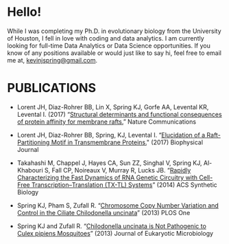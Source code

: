 # Hello!

While I was completing my Ph.D. in evolutionary biology from the University of Houston, I fell in love with coding and data analytics. I am currently looking for full-time Data Analytics or Data Science opportunities. If you know of any positions available or would just like to say hi, feel free to email me at, [kevinjspring@gmail.com](mailto:kevinjspring@gmail.com).

# PUBLICATIONS

- Lorent JH, Diaz-Rohrer BB, Lin X, Spring KJ, Gorfe AA, Levental KR, Levental I. (2017) “[Structural determinants and functional consequences of protein affinity for membrane rafts.](https://www.nature.com/articles/s41467-017-01328-3)” Nature Communications

- Lorent JH, Diaz-Rohrer BB, Spring, KJ, Levental I. “[Elucidation of a Raft-Partitioning
Motif in Transmembrane Proteins.](http://dx.doi.org/10.1016/j.bpj.2014.11.3051)" (2017) Biophysical Journal

- Takahashi M, Chappel J, Hayes CA, Sun ZZ, Singhal V, Spring KJ, Al-Khabouri S, Fall CP, Noireaux V, Murray R, Lucks JB. “[Rapidly Characterizing the Fast Dynamics of RNA Genetic Circuitry with Cell-Free Transcription–Translation (TX-TL) Systems](http://pubs.acs.org/doi/abs/10.1021/sb400206c)” (2014) ACS Synthetic Biology

- Spring KJ, Pham S, Zufall R. “[Chromosome Copy Number Variation and Control in the Ciliate Chilodonella uncinata](http://journals.plos.org/plosone/article?id=10.1371/journal.pone.0056413)” (2013) PLOS One

- Spring KJ and Zufall R. “[Chilodonella uncinata is Not Pathogenic to Culex pipiens Mosquitoes](http://onlinelibrary.wiley.com/doi/10.1111/jeu.12028/abstract;jsessionid=6094B956BDEFACFB98A3B24359285DF6.f03t03)” (2013) Journal of Eukaryotic Microbiology